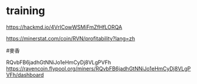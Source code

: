 # training


https://hackmd.io/4VrICowWSMiFmZfHfLORQA



https://minerstat.com/coin/RVN/profitability?lang=zh

#麥香

RQvbFB6jadhGtNNiJo1eHmCyDj8VLgPVFh
https://ravencoin.flypool.org/miners/RQvbFB6jadhGtNNiJo1eHmCyDj8VLgPVFh/dashboard
